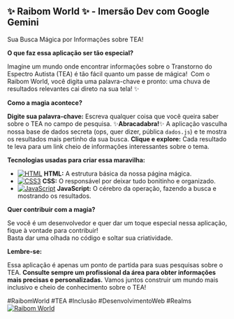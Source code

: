 ## ✨ **Raibom World** ✨ - Imersão Dev com Google Gemini
Sua Busca Mágica por Informações sobre TEA!

**O que faz essa aplicação ser tão especial?**

Imagine um mundo onde encontrar informações sobre o Transtorno do Espectro Autista (TEA) é tão fácil quanto um passe de mágica! ‍ 
Com o Raibom World, você digita uma palavra-chave e pronto: uma chuva de resultados relevantes cai direto na sua tela! ✨

**Como a magia acontece?**

**Digite sua palavra-chave:** Escreva qualquer coisa que você queira saber sobre o TEA no campo de pesquisa.
✨**Abracadabra!**✨ A aplicação vasculha nossa base de dados secreta (ops, quer dizer, pública `dados.js`) e te mostra os resultados mais pertinho da sua busca.
**Clique e explore:** Cada resultado te leva para um link cheio de informações interessantes sobre o tema.

**Tecnologias usadas para criar essa maravilha:**

* [![HTML](https://img.shields.io/badge/HTML5-E34F26?style=for-the-badge&logo=html5&logoColor=white)](https://developer.mozilla.org/en-US/docs/Web/HTML) **HTML:** A estrutura básica da nossa página mágica.
* [![CSS3](https://img.shields.io/badge/CSS3-157EFF?style=for-the-badge&logo=css3&logoColor=white)](https://developer.mozilla.org/en-US/docs/Web/CSS) **CSS:** O responsável por deixar tudo bonitinho e organizado.
* [![JavaScript](https://img.shields.io/badge/javascript-333333?style=for-the-badge&logo=javascript&logoColor=F7DF1E)](https://www.javascript.com/) **JavaScript:** O cérebro da operação, fazendo a busca e mostrando os resultados.

**Quer contribuir com a magia?**

Se você é um desenvolvedor e quer dar um toque especial nessa aplicação, fique à vontade para contribuir!  
Basta dar uma olhada no código e soltar sua criatividade.

**Lembre-se:**

Essa aplicação é apenas um ponto de partida para suas pesquisas sobre o TEA.
**Consulte sempre um profissional da área para obter informações mais precisas e personalizadas.**
Vamos juntos construir um mundo mais inclusivo e cheio de conhecimento sobre o TEA!

#RaibomWorld #TEA #Inclusão #DesenvolvimentoWeb #Realms
[![Raibom World](https://img.shields.io/badge/Seu%20Texto%20Aqui-%23bc57cd?style=for-the-badge&logoColor=%23190681)](https://raibow-world.vercel.app)

